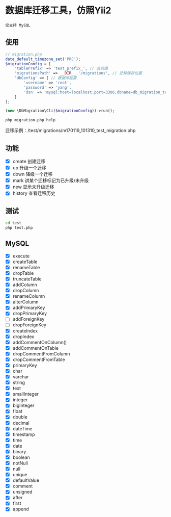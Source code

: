 # 数据库迁移工具，仿照Yii2
    仅支持 MySQL

## 使用
```php
// migration.php
date_default_timezone_set('PRC');
$migrationConfig = [
    'tablePrefix' => 'test_prefix_', // 表前缀
    'migrationsPath' => __DIR__.'/migrations', // 迁移储存位置
    'dbConfig' => [ // 数据库配置
        'username' => 'root',
        'password' => 'yang',
        'dsn' => 'mysql:host=localhost;port=3306;dbname=db_migration_test;charset=utf8',
    ]
];

(new \DbMigration\Cli($migrationConfig))->run();

```

```bash
php migration.php help
```
迁移示例：/test/migrations/m170119_101310_test_migration.php

## 功能
- [x] create   创建迁移
- [x] up       升级一个迁移
- [x] down     降级一个迁移
- [x] mark     讲某个迁移标记为已升级/未升级
- [x] new      显示未升级迁移
- [x] history  查看迁移历史

## 测试
```bash
cd test
php test.php
```

## MySQL
- [x] execute
- [x] createTable
- [x] renameTable
- [x] dropTable
- [x] truncateTable
- [x] addColumn
- [x] dropColumn
- [x] renameColumn
- [x] alterColumn
- [x] addPrimaryKey
- [x] dropPrimaryKey
- [ ] addForeignKey
- [ ] dropForeignKey
- [x] createIndex
- [x] dropIndex
- [x] addCommentOnColumn()
- [x] addCommentOnTable
- [x] dropCommentFromColumn
- [x] dropCommentFromTable
- [x] primaryKey
- [x] char
- [x] varchar
- [x] string
- [x] text
- [x] smallInteger
- [x] integer
- [x] bigInteger
- [x] float
- [x] double
- [x] decimal
- [x] dateTime
- [x] timestamp
- [x] time
- [x] date
- [x] binary
- [x] boolean
- [x] notNull
- [x] null
- [x] unique
- [x] defaultValue
- [x] comment
- [x] unsigned
- [x] after
- [x] first
- [x] append
